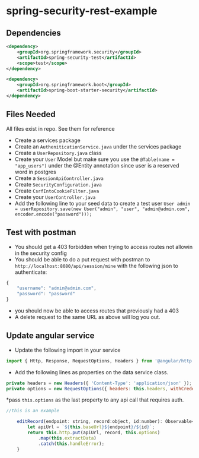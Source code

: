 # spring-security-rest-example

## Dependencies

```xml
<dependency>
	<groupId>org.springframework.security</groupId>
	<artifactId>spring-security-test</artifactId>
	<scope>test</scope>
</dependency>

<dependency>
	<groupId>org.springframework.boot</groupId>
	<artifactId>spring-boot-starter-security</artifactId>
</dependency>
```

## Files Needed
All files exist in repo. See them for reference

* Create a services package
* Create an `AutheniticationService.java` under the services package
* Create a `UserRepository.java` class
* Create your `User` Model but make sure you use the `@Table(name = "app_users")` under the @Entity annotation since user is a reserved word in postgres
* Create a `SessionApiController.java`
* Create `SecurityConfiguration.java`
* Create `CsrfIntoCookieFilter.java`
* Create your `UserController.java`
* Add the following line to your seed data to create a test user `User admin = userRepository.save(new User("admin", "user", "admin@admin.com", encoder.encode("password")));`

## Test with postman
* You should get a 403 forbidden when trying to access routes not allowin in the security config
* You should be able to do a put request with postman to `http://localhost:8080/api/session/mine` with the following json to authenticate:
```javascript
{
    "username": "admin@admin.com",
    "password": "password"
}
```
* you should now be able to access routes that previously had a 403
* A delete request to the same URL as above will log you out.

## Update angular service
* Update the following import in your service
```javascript
import { Http, Response, RequestOptions, Headers } from '@angular/http';
```
* Add the following lines as properties on the data service class.
```javascript
private headers = new Headers({ 'Content-Type': 'application/json' });
private options = new RequestOptions({ headers: this.headers, withCredentials: true });
```
*pass `this.options` as the last property to any api call that requires auth.
```javascript
//this is an example

    editRecord(endpoint: string, record:object, id:number): Observable<object> {
        let apiUrl = `${this.baseUrl}${endpoint}/${id}`;
        return this.http.put(apiUrl, record, this.options)
            .map(this.extractData)
            .catch(this.handleError);
    }
```

